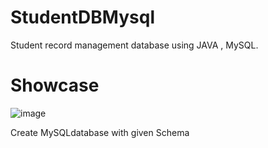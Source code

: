 # StudentDBMysql
Student record management database using JAVA , MySQL.
# Showcase
![image](https://user-images.githubusercontent.com/54770218/141763887-edbe58ab-9da0-4bb5-92b7-facbe21cf7bf.png)


Create MySQLdatabase with given Schema
